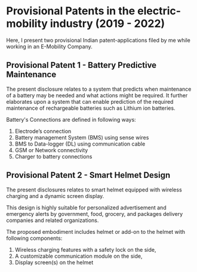 # Provisional Patents in the electric-mobility industry (2019 - 2022) 
Here, I present two provisional Indian patent-applications filed by me while working in an E-Mobility Company. 

## Provisional Patent 1 - Battery Predictive Maintenance 

The present disclosure relates to a system that predicts when maintenance of a battery may be needed and what actions might be required. 
It further elaborates upon a system that can enable prediction of the required maintenance of rechargeable batteries such as Lithium ion batteries. 

Battery's Connections are defined in following ways: 
1. Electrode’s connection
2. Battery management System (BMS) using sense wires
3. BMS to Data-logger (DL) using communication cable
4. GSM or Network connectivity
5. Charger to battery connections 


## Provisional Patent 2 - Smart Helmet Design
The present disclosures relates to smart helmet equipped with wireless charging and a dynamic screen display. 

This design is highly suitable for personalized advertisement and emergency alerts by government, food, grocery, and packages delivery companies and related organizations. 

The proposed embodiment includes helmet or add-on to the helmet with following components: 
1. Wireless charging features with a safety lock on the side, 
2. A customizable communication module on the side,
3. Display screen(s) on the helmet
